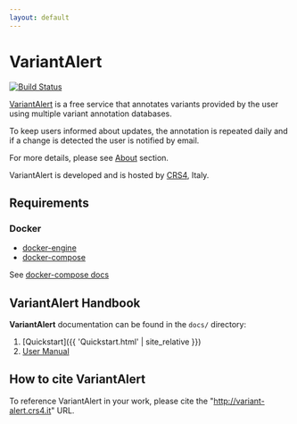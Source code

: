 ```yaml
---
layout: default
---
```


# VariantAlert
[![Build Status](https://travis-ci.com/next-crs4/VariantAlert.svg?branch=master)](https://api.travis-ci.com/next-crs4/VariantAlert)

[VariantAlert](http://variant-alert.crs4.it/) is a free service that annotates variants provided by the user using multiple variant annotation databases.

To keep users informed about updates, the annotation is repeated daily and if a change is detected the user is notified by email.

For more details, please see [About](http://variant-alert.crs4.it/about) section.

VariantAlert is developed and is hosted by [CRS4](http://www.crs4.it/), Italy.
## Requirements

### Docker
- [docker-engine](https://docs.docker.com/engine/installation/) 
- [docker-compose](https://docs.docker.com/compose/install/) 

See [docker-compose docs](https://docs.docker.com/compose/reference/overview/)

## VariantAlert Handbook
**VariantAlert** documentation can be found in the `docs/` directory:

1. [Quickstart]({{ 'Quickstart.html' | site_relative }})
2. [User Manual](https://github.com/next-crs4/VariantAlert/blob/master/docs/UserManual.md)

## How to cite VariantAlert
To reference VariantAlert in your work, please cite the "http://variant-alert.crs4.it" URL.
